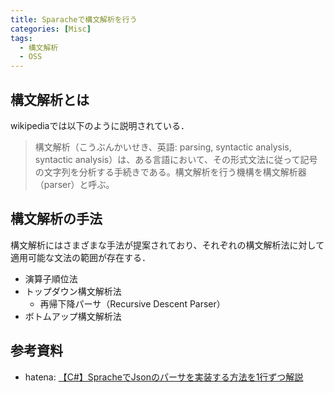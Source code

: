 ```yaml
---
title: Sparacheで構文解析を行う
categories: [Misc]
tags:
  - 構文解析
  - OSS
---
```




## 構文解析とは

wikipediaでは以下のように説明されている．

> 構文解析（こうぶんかいせき、英語: parsing, syntactic analysis, syntactic analysis）は、ある言語において、その形式文法に従って記号の文字列を分析する手続きである。構文解析を行う機構を構文解析器（parser）と呼ぶ。


## 構文解析の手法

構文解析にはさまざまな手法が提案されており、それぞれの構文解析法に対して適用可能な文法の範囲が存在する．

- 演算子順位法
- トップダウン構文解析法
  - 再帰下降パーサ（Recursive Descent Parser）  
- ボトムアップ構文解析法



## 参考資料

- hatena: [【C#】SpracheでJsonのパーサを実装する方法を1行ずつ解説](https://spi8823.hatenablog.com/entry/2021/11/27/232128)


<!-- リンク | wiki-->
[構文解析 wiki]: https://ja.wikipedia.org/wiki/%E6%A7%8B%E6%96%87%E8%A7%A3%E6%9E%90

[トップダウン構文解析: wiki]: https://ja.wikipedia.org/wiki/%E3%83%88%E3%83%83%E3%83%97%E3%83%80%E3%82%A6%E3%83%B3%E6%A7%8B%E6%96%87%E8%A7%A3%E6%9E%90
[ボトムアップ構文解析: wiki]: https://ja.wikipedia.org/wiki/%E3%83%9C%E3%83%88%E3%83%A0%E3%82%A2%E3%83%83%E3%83%97%E6%A7%8B%E6%96%87%E8%A7%A3%E6%9E%90


<!-- リンク | リポジトリ -->
[Sparache リポジトリ]: https://github.com/sprache/Sprache